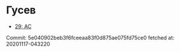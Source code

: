 # Гусев
- [29: AC](29.md)

Commit: 5e040902beb3f6fceeaa83f0d875ae075fd75ce0
 fetched at: 20201117-043220
